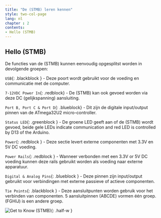 ```yaml
---
title: "De (STMB) leren kennen"
style: two-col-page
lang: nl
chapter : 2
contents:
- Hello (STMB)
---
```


## Hello (STMB)

De functies van de (STMB) kunnen eenvoudig opgesplitst worden in devolgende groepen: 

`USB`{: .blackblock } - Deze poort wordt gebruikt voor de voeding en communicatie met de computer. 

`7-12VDC Power In`{: .redblock} - De (STMB) kan ook gevoed worden via deze DC (gelijkspanning) aansluiting. 

`Port B, Port C & Port D`{: .blueblock} - Dit zijn de digitale input/output pinnen van de ATmega32U2 micro-controller.

`Status LED`{: .greenblock } - De groene LED geeft aan of de (STMB) wordt gevoed, beide gele LEDs  indicate communication and red LED is controlled by D13 of the Arduino.

`Power`{: .redblock } - Deze sectie levert externe componenten met 3.3V en 5V DC voeding.

`Power Rails`{: .redblock } - Wanneer verbonden met een 3.3V or 5V DC voeding kunnen deze rails gebruikt worden als voeding naar externe apparatuur.

`Digital & Analog Pins`{: .blueblock } - Deze pinnen zijn input/output gebruikt voor verbindingen met externe passieve of actieve componenten.

`Tie Points`{: .blackblock } - Deze aansluitpunten worden gebruik voor het verbinden van componenten. 5 aansluitpinnen (ABCDE) vormen één groep. (FGHIJ) is een andere groep.

![Get to Know (STMB)](img/get_to_know_stemtera.svg){: .half-w }
